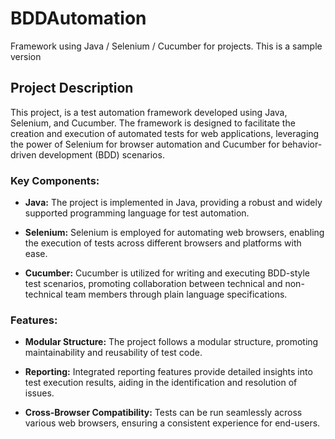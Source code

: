 # BDDAutomation
Framework using Java / Selenium / Cucumber for projects. This is a sample version

## Project Description

This project, is a test automation framework developed using Java, Selenium, and Cucumber. The framework is designed to facilitate the creation and execution of automated tests for web applications, leveraging the power of Selenium for browser automation and Cucumber for behavior-driven development (BDD) scenarios.

### Key Components:
- **Java:** The project is implemented in Java, providing a robust and widely supported programming language for test automation.

- **Selenium:** Selenium is employed for automating web browsers, enabling the execution of tests across different browsers and platforms with ease.

- **Cucumber:** Cucumber is utilized for writing and executing BDD-style test scenarios, promoting collaboration between technical and non-technical team members through plain language specifications.

### Features:
- **Modular Structure:** The project follows a modular structure, promoting maintainability and reusability of test code.

- **Reporting:** Integrated reporting features provide detailed insights into test execution results, aiding in the identification and resolution of issues.

- **Cross-Browser Compatibility:** Tests can be run seamlessly across various web browsers, ensuring a consistent experience for end-users.
